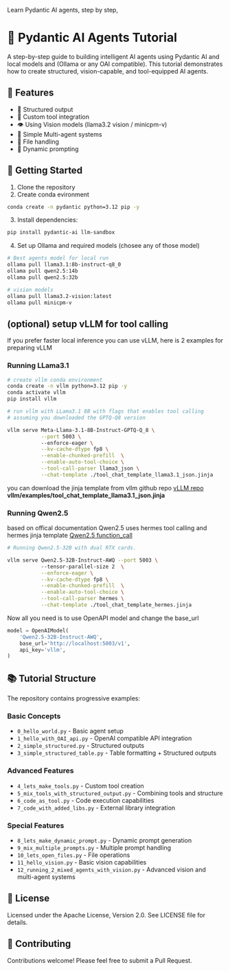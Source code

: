 Learn Pydantic AI agents, step by step,

# 🤖 Pydantic AI Agents Tutorial

A step-by-step guide to building intelligent AI agents using Pydantic AI and local models and (Ollama or any OAI compatible). This tutorial demonstrates how to create structured, vision-capable, and tool-equipped AI agents.

## 🌟 Features

- 📝 Structured output
- 🔧 Custom tool integration
- 👁️ Using Vision models (llama3.2 vision / minicpm-v)
- 🤝 Simple Multi-agent systems
- 📁 File handling
- 🔄 Dynamic prompting

## 🚀 Getting Started

1. Clone the repository
2. Create conda evironment

```bash
conda create -n pydantic python=3.12 pip -y
``` 

3. Install dependencies:

```bash
pip install pydantic-ai llm-sandbox
```
4. Set up Ollama and required models (chosee any of those model)
```bash
# Best agents model for local run
ollama pull llama3.1:8b-instruct-q8_0
ollama pull qwen2.5:14b
ollama pull qwen2.5:32b

# vision models
ollama pull llama3.2-vision:latest
ollama pull minicpm-v
```

## (optional) setup vLLM for tool calling 

If you prefer faster local inference you can use vLLM, here is 2 examples for preparing vLLM 

### Running LLama3.1 
```bash
# create vllm conda environment 
conda create -n vllm python=3.12 pip -y
conda activate vllm
pip install vllm

# run vllm with LLama3.1 8B with flags that enables tool calling
# assuming you downloaded the GPTQ-Q8 version 

vllm serve Meta-Llama-3.1-8B-Instruct-GPTQ-Q_8 \
           --port 5003 \                                
           --enforce-eager \
           --kv-cache-dtype fp8 \
           --enable-chunked-prefill  \
           --enable-auto-tool-choice \
           --tool-call-parser llama3_json \
           --chat-template ./tool_chat_template_llama3.1_json.jinja
``` 
you can download the jinja template from vllm github repo
[vLLM repo](https://github.com/vllm-project/vllm/)
**vllm/examples/tool_chat_template_llama3.1_json.jinja**

### Running Qwen2.5 
based on offical documentation Qwen2.5 uses hermes tool calling and hermes jinja template 
[Qwen2.5 function_call](https://qwen.readthedocs.io/en/latest/framework/function_call.html)

```bash
# Running Qwen2.5-32B with dual RTX cards. 

vllm serve Qwen2.5-32B-Instruct-AWQ --port 5003 \                                            (vllm)
           --tensor-parallel-size 2  \
           --enforce-eager \
           --kv-cache-dtype fp8 \
           --enable-chunked-prefill  \
           --enable-auto-tool-choice \
           --tool-call-parser hermes \
           --chat-template ./tool_chat_template_hermes.jinja
``` 
Now all you need is to use OpenAPI model and change the base_url 

```python
model = OpenAIModel(
    'Qwen2.5-32B-Instruct-AWQ',
    base_url='http://localhost:5003/v1',
    api_key='vllm',
)
```

## 📚 Tutorial Structure

The repository contains progressive examples:

### Basic Concepts
- `0_hello_world.py` - Basic agent setup
- `1_hello_with_OAI_api.py` - OpenAI compatible API integration
- `2_simple_structured.py` - Structured outputs
- `3_simple_structured_table.py` - Table formatting + Structured outputs

### Advanced Features
- `4_lets_make_tools.py` - Custom tool creation
- `5_mix_tools_with_structured_output.py` - Combining tools and structure
- `6_code_as_tool.py` - Code execution capabilities
- `7_code_with_added_libs.py` - External library integration

### Special Features
- `8_lets_make_dynamic_prompt.py` - Dynamic prompt generation
- `9_mix_multiple_prompts.py` - Multiple prompt handling
- `10_lets_open_files.py` - File operations
- `11_hello_vision.py` - Basic vision capabilities
- `12_running_2_mixed_agents_with_vision.py` - Advanced vision and multi-agent systems

## 📝 License

Licensed under the Apache License, Version 2.0. See LICENSE file for details.

## 🤝 Contributing

Contributions welcome! Please feel free to submit a Pull Request.
